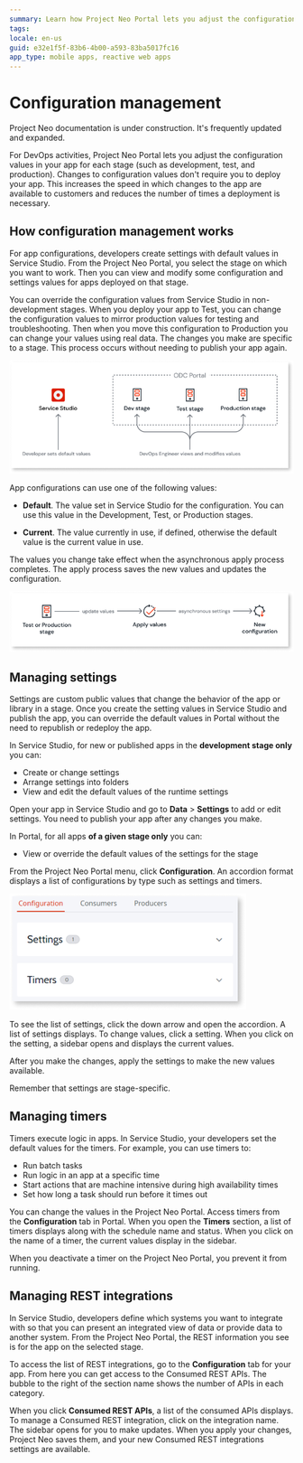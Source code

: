 ```yaml
---
summary: Learn how Project Neo Portal lets you adjust the configuration values for stages like development, testing, or production.
tags:
locale: en-us
guid: e32e1f5f-83b6-4b00-a593-83ba5017fc16
app_type: mobile apps, reactive web apps
---
```


# Configuration management

<div class="info" markdown="1">

Project Neo documentation is under construction. It's frequently updated and expanded.

</div>

For DevOps activities, Project Neo Portal lets you adjust the configuration values in your app for each stage (such as development, test, and production). Changes to configuration values don't require you to deploy your app. This increases the speed in which changes to the app are available to customers and reduces the number of times a deployment is necessary.

## How configuration management works

For app configurations, developers create settings with default values in Service Studio. From the Project Neo Portal, you select the stage on which you want to work. Then you can view and modify some configuration and settings values for apps deployed on that stage.

You can override the configuration values from Service Studio in non-development stages. When you deploy your app to Test, you can change the configuration values to mirror production values for testing and troubleshooting. Then when you move this configuration to Production you can change your values using real data. The changes you make are specific to a stage. This process occurs without needing to publish your app again.

![How configuration management works](images/configuration-management-works-diag.png "How configuration management works")

App configurations can use one of the following values:

* **Default**. The value set in Service Studio for the configuration. You can use this value in the Development, Test, or Production stages.

* **Current**. The value currently in use, if defined, otherwise the default value is the current value in use.

The values you change take effect when the asynchronous apply process completes. The apply process saves the new values and updates the configuration.

![Apply configurations](images/configuration-management-apply-diag.png "Apply configurations")

## Managing settings

Settings are custom public values that change the behavior of the app or library in a stage. Once you create the setting values in Service Studio and publish the app, you can override the default values in Portal without the need to republish or redeploy the app.

In Service Studio, for new or published apps in the **development stage only** you can:

* Create or change settings
* Arrange settings into folders
* View and edit the default values of the runtime settings

Open your app in Service Studio and go to **Data** > **Settings** to add or edit settings. You need to publish your app after any changes you make.

In Portal, for all apps **of a given stage only** you can:

* View or override the default values of the settings for the stage

From the Project Neo Portal menu, click **Configuration**. An accordion format displays a list of configurations by type such as settings and timers.

![Configuration management screen](images/configuration-management-pl.png "Configuration management screen")

To see the list of settings, click the down arrow and open the accordion. A list of settings displays. To change values, click a setting. When you click on the setting, a sidebar opens and displays the current values.

After you make the changes, apply the settings to make the new values available.

Remember that settings are stage-specific.

## Managing timers

Timers execute logic in apps. In Service Studio, your developers set the default values for the timers. For example, you can use timers to:

* Run batch tasks
* Run logic in an app at a specific time
* Start actions that are machine intensive during high availability times
* Set how long a task should run before it times out

You can change the values in the Project Neo Portal. Access timers from the **Configuration** tab in Portal. When you open the **Timers** section, a list of timers displays along with the schedule name and status. When you click on the name of a timer, the current values display in the sidebar.

<div class="info" markdown="1">

When you deactivate a timer on the Project Neo Portal, you prevent it from running.

</div>

## Managing REST integrations

In Service Studio, developers define which systems you want to integrate with so that you can present an integrated view of data or provide data to another system. From the Project Neo Portal, the REST information you see is for the app on the selected stage.

To access the list of REST integrations, go to the **Configuration** tab for your app. From here you can get access to the Consumed REST APIs. The bubble to the right of the section name shows the number of APIs in each category.

When you click **Consumed REST APIs**, a list of the consumed APIs displays. To manage a Consumed REST integration, click on the integration name. The sidebar opens for you to make updates. When you apply your changes, Project Neo saves them, and your new Consumed REST integrations settings are available.


